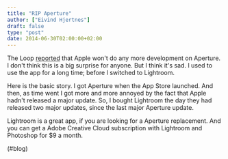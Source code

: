 ```yaml
---
title: "RIP Aperture"
author: ["Eivind Hjertnes"]
draft: false
type: "post"
date: 2014-06-30T02:00:00+02:00
---
```


The Loop
[reported](http://www.loopinsight.com/2014/06/27/apple-stops-development-of-aperture/)
that Apple won't do any more development on Aperture. I don't think this
is a big surprise for anyone. But I think it's sad. I used to use the
app for a long time; before I switched to Lightroom.

Here is the basic story. I got Aperture when the App Store launched. And
then, as time went I got more and more annoyed by the fact that Apple
hadn't released a major update. So, I bought Lightroom the day they had
released two major updates, since the last major Aperture update.

Lightroom is a great app, if you are looking for a Aperture replacement.
And you can get a Adobe Creative Cloud subscription with Lightroom and
Photoshop for $9 a month.

(#blog)
